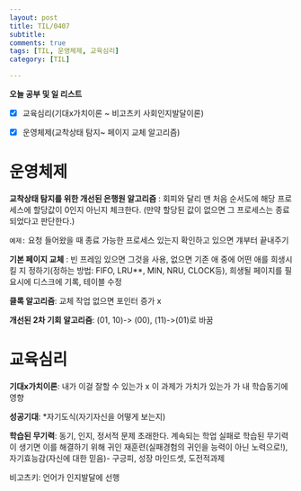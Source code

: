 ```yaml
---
layout: post
title: TIL/0407
subtitle: 
comments: true
tags: [TIL, 운영체제, 교육심리]
category: [TIL]

---
```

**오늘 공부 및  일 리스트**

 - [x] 교육심리(기대x가치이론 ~ 비고츠키 사회인지발달이론)
 - [x] 운영체제(교착상태 탐지~ 페이지 교체 알고리즘)
 

# 운영체제
**교착상태 탐지를 위한 개선된 은행원 알고리즘**
: 회피와 달리 맨 처음 순서도에 해당 프로세스에 할당값이 0인지 아닌지 체크한다. (만약 할당된 값이 없으면 그 프로세스는 종료되었다고 판단한다.)

`예제:` 요청 들어왔을 때 종료 가능한 프로세스 있는지 확인하고 있으면 걔부터 끝내주기

**기본 페이지 교체**
: 빈 프레임 있으면 그것을 사용, 없으면 기존 애 중에 어떤 애를 희생시킬 지 정하기(정하는 방법: FIFO, LRU**, MIN, NRU, CLOCK등), 희생될 페이지를 필요시에 디스크에 기록, 테이블 수정

**클록 알고리즘**: 교체 작업 없으면 포인터 증가 x

**개선된 2차 기회 알고리즘**: (01, 10)-> (00), (11)->(01)로 바꿈

# 교육심리

**기대x가치이론**: 내가 이걸 잘할 수 있는가 x 이 과제가 가치가 있는가 가 내 학습동기에 영향

**성공기대**: *자기도식(자기자신을 어떻게 보는지)

**학습된 무기력**: 동기, 인지, 정서적 문제 초래한다. 계속되는 학업 실패로 학습된 무기력이 생기면 이를 해결하기 위해 귀인 재훈련(실패경험의 귀인을 능력이 아닌 노력으로!), 자기효능감(자신에 대한 믿음)- 구긍피, 성장 마인드셋, 도전적과제

비고츠키: 언어가 인지발달에 선행 

